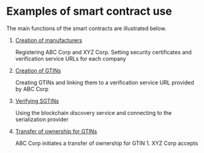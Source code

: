 # Examples of smart contract use
The main functions of the smart contracts are illustrated below.

1. [Creation of manufacturers ](1-Registering-Companies.md)

   Registering ABC Corp and XYZ Corp. Setting security certificates and verification service URLs for each company

2. [Creation of GTINs](2-Registering-Gtins.md)

   Creating GTINs and linking them to a verification service URL provided by ABC Corp

3. [Verifying SGTINs](3-Gtin-Lookup.md)

   Using the blockchain discovery service and connecting to the serialization provider

4. [Transfer of ownership for GTINs](4-Transferring-Gtins.md)

   ABC Corp initiates a transfer of ownership for GTIN 1. XYZ Corp accepts
